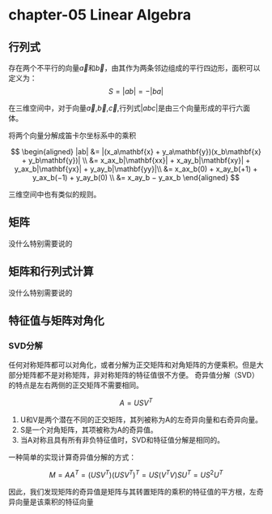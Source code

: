 # chapter-05 Linear Algebra

## 行列式

存在两个不平行的向量$\vec{a}$和$\vec{b}$，由其作为两条邻边组成的平行四边形，面积可以定义为：
$$
S = |ab| = -|ba|
$$

在三维空间中，对于向量$\vec{a}$,$\vec{b}$,$\vec{c}$,行列式$|abc|$是由三个向量形成的平行六面体。

将两个向量分解成笛卡尔坐标系中的乘积

$$
\begin{aligned}
|ab| &= |(x_a\mathbf{x} + y_a\mathbf{y})(x_b\mathbf{x} + y_b\mathbf{y})| \\
&= x_ax_b|\mathbf{xx}| + x_ay_b|\mathbf{xy}| + y_ax_b|\mathbf{yx}| + y_ay_b|\mathbf{yy}|\\
&= x_ax_b(0) + x_ay_b(+1) + y_ax_b(−1) + y_ay_b(0) \\
&= x_ay_b − y_ax_b
\end{aligned}
$$

三维空间中也有类似的规则。

## 矩阵

没什么特别需要说的

## 矩阵和行列式计算

没什么特别需要说的

## 特征值与矩阵对角化

### SVD分解

任何对称矩阵都可以对角化，或者分解为正交矩阵和对角矩阵的方便乘积。但是大部分矩阵都不是对称矩阵，非对称矩阵的特征值很不方便。
奇异值分解（SVD）的特点是左右两侧的正交矩阵不需要相同。

$$
A = USV^T
$$

1. U和V是两个潜在不同的正交矩阵，其列被称为A的左奇异向量和右奇异向量。
2. S是一个对角矩阵，其项被称为A的奇异值。
3. 当A对称且具有所有非负特征值时，SVD和特征值分解是相同的。

一种简单的实现计算奇异值分解的方式：

$$
M = AA^T = (USV^T)(USV^T)^T = US(V^TV)SU^T = US^2U^T
$$

因此，我们发现矩阵的奇异值是矩阵与其转置矩阵的乘积的特征值的平方根，左奇异向量是该乘积的特征向量

